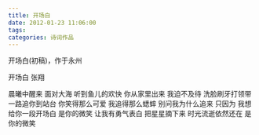 ```yaml
---
title: 开场白
date: 2012-01-23 11:06:00
tags:
categories: 诗词作品
---
```


开场白(初稿)，作于永州

<!-- more -->

<p class="poem">
开场白
张翔

晨曦中醒来
面对大海
听到鱼儿的欢快
你从家里出来
我迫不及待
洗脸刷牙打领带
一路追你到站台
你笑得那么可爱
我追得那么蟋蟀
别问我为什么追来
只因为
我想给你一段开场白
是你的微笑
让我有勇气表白
把星星摘下来
时光流逝依然还在
是你的微笑

</p>
